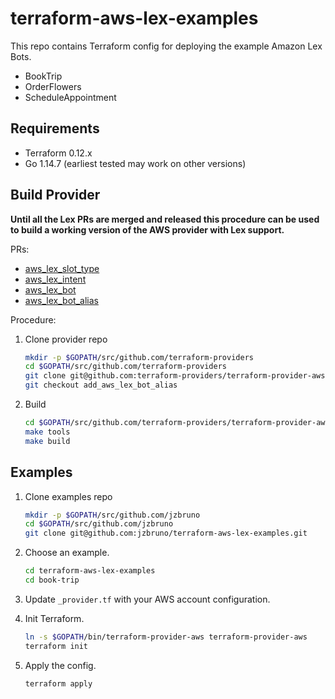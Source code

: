 # terraform-aws-lex-examples

This repo contains Terraform config for deploying the example Amazon Lex Bots.

* BookTrip
* OrderFlowers
* ScheduleAppointment

## Requirements

* Terraform 0.12.x
* Go 1.14.7 (earliest tested may work on other versions)

## Build Provider

**Until all the Lex PRs are merged and released this procedure can be used to build a working version of the AWS provider with Lex support.**

PRs:

* [aws_lex_slot_type](https://github.com/terraform-providers/terraform-provider-aws/pull/8916)
* [aws_lex_intent](https://github.com/terraform-providers/terraform-provider-aws/pull/8917)
* [aws_lex_bot](https://github.com/terraform-providers/terraform-provider-aws/pull/8918)
* [aws_lex_bot_alias](https://github.com/terraform-providers/terraform-provider-aws/pull/8919)

Procedure:

1. Clone provider repo

    ```sh
    mkdir -p $GOPATH/src/github.com/terraform-providers
    cd $GOPATH/src/github.com/terraform-providers
    git clone git@github.com:terraform-providers/terraform-provider-aws.git
    git checkout add_aws_lex_bot_alias
    ```

2. Build

    ```sh
    cd $GOPATH/src/github.com/terraform-providers/terraform-provider-aws
    make tools
    make build
    ```

## Examples

1. Clone examples repo

    ```sh
    mkdir -p $GOPATH/src/github.com/jzbruno
    cd $GOPATH/src/github.com/jzbruno
    git clone git@github.com:jzbruno/terraform-aws-lex-examples.git
    ```

2. Choose an example.

    ```sh
    cd terraform-aws-lex-examples
    cd book-trip
    ```

3. Update `_provider.tf` with your AWS account configuration.

4. Init Terraform.

    ```sh
    ln -s $GOPATH/bin/terraform-provider-aws terraform-provider-aws
    terraform init
    ```

5. Apply the config.

    ```sh
    terraform apply
    ```
